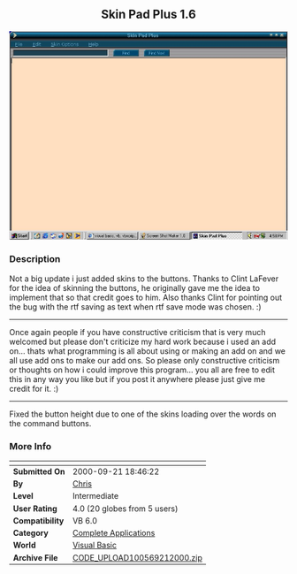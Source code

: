 ﻿<div align="center">

## Skin Pad Plus 1\.6

<img src="PIC2000921174224148.jpg">
</div>

### Description

Not a big update i just added skins to the buttons. Thanks to Clint LaFever for the idea of skinning the buttons, he originally gave me the idea to implement that so that credit goes to him. Also thanks Clint for pointing out the bug with the rtf saving as text when rtf save mode was chosen. :) 

----

Once again people if you have constructive criticism that is very much welcomed but please don't criticize my hard work because i used an add on... thats what programming is all about using or making an add on and we all use add ons to make our add ons. So please only constructive criticism or thoughts on how i could improve this program... you all are free to edit this in any way you like but if you post it anywhere please just give me credit for it. :) 

----

Fixed the button height due to one of the skins loading over the words on the command buttons.
 
### More Info
 


<span>             |<span>
---                |---
**Submitted On**   |2000-09-21 18:46:22
**By**             |[Chris ](https://github.com/Planet-Source-Code/PSCIndex/blob/master/ByAuthor/chris.md)
**Level**          |Intermediate
**User Rating**    |4.0 (20 globes from 5 users)
**Compatibility**  |VB 6\.0
**Category**       |[Complete Applications](https://github.com/Planet-Source-Code/PSCIndex/blob/master/ByCategory/complete-applications__1-27.md)
**World**          |[Visual Basic](https://github.com/Planet-Source-Code/PSCIndex/blob/master/ByWorld/visual-basic.md)
**Archive File**   |[CODE\_UPLOAD100569212000\.zip](https://github.com/Planet-Source-Code/chris-skin-pad-plus-1-6__1-11599/archive/master.zip)








